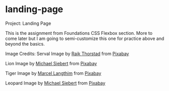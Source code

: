 # landing-page
Project: Landing Page

This is the assignment from Foundations CSS Flexbox section. More to come later but I am going to semi-customize this one for practice above and beyond the basics.

Image Credits:
Serval Image by <a href="https://pixabay.com/users/3342-3342/?utm_source=link-attribution&utm_medium=referral&utm_campaign=image&utm_content=84082">Raik Thorstad</a> from <a href="https://pixabay.com//?utm_source=link-attribution&utm_medium=referral&utm_campaign=image&utm_content=84082">Pixabay</a>

Lion Image by <a href="https://pixabay.com/users/designerpoint-554875/?utm_source=link-attribution&utm_medium=referral&utm_campaign=image&utm_content=515028">Michael Siebert</a> from <a href="https://pixabay.com//?utm_source=link-attribution&utm_medium=referral&utm_campaign=image&utm_content=515028">Pixabay</a>

Tiger Image by <a href="https://pixabay.com/users/pixel-mixer-1197643/?utm_source=link-attribution&utm_medium=referral&utm_campaign=image&utm_content=1975790">Marcel Langthim</a> from <a href="https://pixabay.com//?utm_source=link-attribution&utm_medium=referral&utm_campaign=image&utm_content=1975790">Pixabay</a>

Leopard Image by <a href="https://pixabay.com/users/designerpoint-554875/?utm_source=link-attribution&utm_medium=referral&utm_campaign=image&utm_content=515509">Michael Siebert</a> from <a href="https://pixabay.com//?utm_source=link-attribution&utm_medium=referral&utm_campaign=image&utm_content=515509">Pixabay</a>

